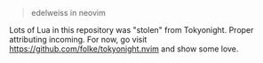 > edelweiss in neovim

Lots of Lua in this repository was "stolen" from Tokyonight.
Proper attributing incoming.
For now, go visit https://github.com/folke/tokyonight.nvim and show some love.
